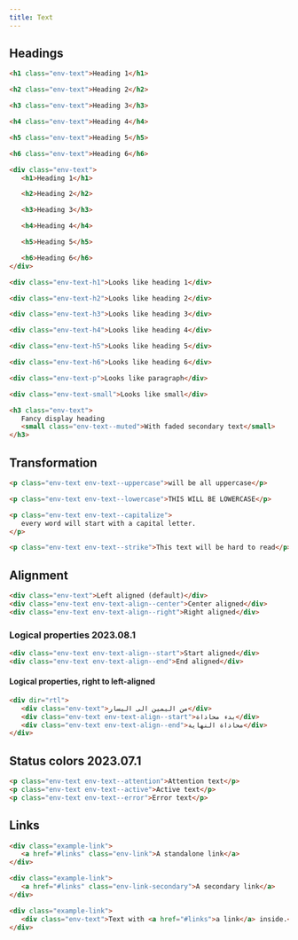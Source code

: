 ```yaml
---
title: Text
---
```


## Headings

```html
<h1 class="env-text">Heading 1</h1>

<h2 class="env-text">Heading 2</h2>

<h3 class="env-text">Heading 3</h3>

<h4 class="env-text">Heading 4</h4>

<h5 class="env-text">Heading 5</h5>

<h6 class="env-text">Heading 6</h6>
```

```html
<div class="env-text">
   <h1>Heading 1</h1>

   <h2>Heading 2</h2>

   <h3>Heading 3</h3>

   <h4>Heading 4</h4>

   <h5>Heading 5</h5>

   <h6>Heading 6</h6>
</div>
```

```html
<div class="env-text-h1">Looks like heading 1</div>

<div class="env-text-h2">Looks like heading 2</div>

<div class="env-text-h3">Looks like heading 3</div>

<div class="env-text-h4">Looks like heading 4</div>

<div class="env-text-h5">Looks like heading 5</div>

<div class="env-text-h6">Looks like heading 6</div>

<div class="env-text-p">Looks like paragraph</div>

<div class="env-text-small">Looks like small</div>
```

```html
<h3 class="env-text">
   Fancy display heading
   <small class="env-text--muted">With faded secondary text</small>
</h3>
```

## Transformation

```html
<p class="env-text env-text--uppercase">will be all uppercase</p>

<p class="env-text env-text--lowercase">THIS WILL BE LOWERCASE</p>

<p class="env-text env-text--capitalize">
   every word will start with a capital letter.
</p>

<p class="env-text env-text--strike">This text will be hard to read</p>
```

## Alignment

```html
<div class="env-text">Left aligned (default)</div>
<div class="env-text env-text-align--center">Center aligned</div>
<div class="env-text env-text-align--right">Right aligned</div>
```

### Logical properties <span class="env-badge env-badge--info">2023.08.1</span>

```html
<div class="env-text env-text-align--start">Start aligned</div>
<div class="env-text env-text-align--end">End aligned</div>
```

#### Logical properties, right to left-aligned

```html
<div dir="rtl">
   <div class="env-text">من اليمين الى اليسار</div>
   <div class="env-text env-text-align--start">بدء محاذاة</div>
   <div class="env-text env-text-align--end">محاذاة النهاية</div>
</div>
```

<span id="status-colors" class="offset-anchor"></span>

## Status colors <span class="env-badge env-badge--info">2023.07.1</span>

```html
<p class="env-text env-text--attention">Attention text</p>
<p class="env-text env-text--active">Active text</p>
<p class="env-text env-text--error">Error text</p>
```

## Links

<div id="links"></div>

```html
<div class="example-link">
   <a href="#links" class="env-link">A standalone link</a>
</div>

<div class="example-link">
   <a href="#links" class="env-link-secondary">A secondary link</a>
</div>

<div class="example-link">
   <div class="env-text">Text with <a href="#links">a link</a> inside.</div>
</div>
```
